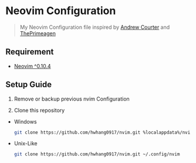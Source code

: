 # Neovim Configuration

> My Neovim Configuration file inspired by [Andrew Courter](https://www.youtube.com/@ascourter) and [ThePrimeagen](https://www.youtube.com/ThePrimeagen)

## Requirement

- [Neovim ^0.10.4](https://neovim.io/)

## Setup Guide

1. Remove or backup previous nvim Configuration

2. Clone this repository

- Windows

  ```sh
  git clone https://github.com/hwhang0917/nvim.git %localappdata%/nvim
  ```

- Unix-Like

  ```sh
  git clone https://github.com/hwhang0917/nvim.git ~/.config/nvim
  ```

